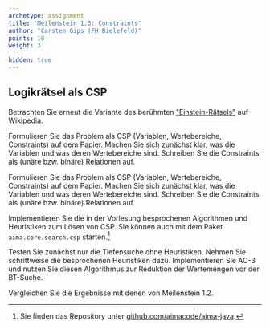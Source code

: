 ```yaml
---
archetype: assignment
title: "Meilenstein 1.3: Constraints"
author: "Carsten Gips (FH Bielefeld)"
points: 10
weight: 3

hidden: true
---
```




## Logikrätsel als CSP

Betrachten Sie erneut die Variante des berühmten
["Einstein-Rätsels"](https://de.wikipedia.org/wiki/Zebrar%C3%A4tsel)
auf Wikipedia.

Formulieren Sie das Problem als CSP (Variablen, Wertebereiche, Constraints)
auf dem Papier. Machen Sie sich zunächst klar, was die Variablen und was deren
Wertebereiche sind. Schreiben Sie die Constraints als (unäre bzw. binäre)
Relationen auf.

Formulieren Sie das Problem als CSP (Variablen, Wertebereiche, Constraints) auf dem
Papier. Machen Sie sich zunächst klar, was die Variablen und was deren Wertebereiche
sind. Schreiben Sie die Constraints als (unäre bzw. binäre) Relationen auf.

Implementieren Sie die in der Vorlesung besprochenen Algorithmen und Heuristiken zum
Lösen von CSP. Sie können auch mit dem Paket `aima.core.search.csp` starten.[^code]

Testen Sie zunächst nur die Tiefensuche ohne Heuristiken. Nehmen Sie schrittweise
die besprochenen Heuristiken dazu. Implementieren Sie AC-3 und nutzen Sie diesen
Algorithmus zur Reduktion der Wertemengen vor der BT-Suche.

Vergleichen Sie die Ergebnisse mit denen von Meilenstein 1.2.


[^code]: Sie finden das Repository unter
[github.com/aimacode/aima-java](https://github.com/aimacode/aima-java).
